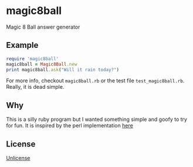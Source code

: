 # magic8ball
Magic 8 Ball answer generator

## Example

```ruby
require 'magic8ball'
magic8ball = Magic8Ball.new
print magic8ball.ask("Will it rain today?")
```
For more info, checkout `magic8ball.rb` or the test file `test_magic8ball.rb`. Really, it is dead simple.

## Why
This is a silly ruby program but I wanted something simple and goofy to try for fun. It is inspired by the perl implementation [here](https://github.com/simonwistow/Acme-Magic8Ball/blob/master/lib/Acme/Magic8Ball.pm)

## License
[Unlicense](LICENSE)